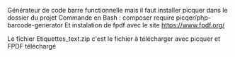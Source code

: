 Générateur de code barre functionnelle mais il faut installer picquer dans le dossier du projet Commande en Bash : 
composer require picqer/php-barcode-generator
Et instalation de fpdf avec le site https://www.fpdf.org/

Le fichier Etiquettes_text.zip c'est le fichier à télécharger avec picquer et FPDF téléchargé
